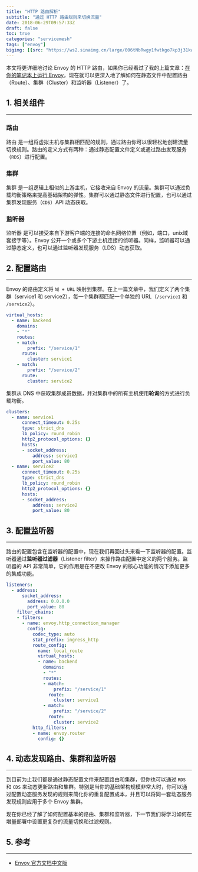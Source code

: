 ```yaml
---
title: "HTTP 路由解析"
subtitle: "通过 HTTP 路由规则来切换流量"
date: 2018-06-29T09:57:33Z
draft: false
toc: true
categories: "servicemesh"
tags: ["envoy"]
bigimg: [{src: "https://ws2.sinaimg.cn/large/006tNbRwgy1fwtkgo7kp3j31kw0d0750.jpg"}]
---
```


<!--more-->

本文将更详细地讨论 Envoy 的 HTTP 路由，如果你已经看过了我的上篇文章：[在你的笔记本上运行 Envoy](https://www.yangcs.net/posts/run-envoy-on-your-laptop/)，现在就可以更深入地了解如何在静态文件中配置路由（Route）、集群（Cluster）和监听器（Listener）了。

## <span id="inline-toc">1.</span> 相关组件

----

### 路由

<span id="inline-blue">路由</span> 是一组将虚拟主机与集群相匹配的规则，通过路由你可以很轻松地创建流量切换规则。路由的定义方式有两种：通过静态配置文件定义或通过路由发现服务（`RDS`）进行配置。

### 集群

<span id="inline-blue">集群</span> 是一组逻辑上相似的上游主机，它接收来自 Envoy 的流量。集群可以通过负载均衡策略来提高基础架构的弹性。集群可以通过静态文件进行配置，也可以通过集群发现服务（`CDS`）API 动态获取。

### 监听器

<span id="inline-blue">监听器</span> 是可以接受来自下游客户端的连接的命名网络位置（例如，端口，unix域套接字等）。Envoy 公开一个或多个下游主机连接的侦听器。同样，监听器可以通过静态定义，也可以通过监听器发现服务（LDS）动态获取。

## <span id="inline-toc">2.</span> 配置路由

----

Envoy 的路由定义将 `域 + URL` 映射到集群。在上一篇文章中，我们定义了两个集群（service1 和 service2），每一个集群都匹配一个单独的 URL（`/service1` 和 `/service2`）。

```yaml
virtual_hosts:
  - name: backend
    domains:
    - "*"
    routes:
    - match:
        prefix: "/service/1"
      route:
        cluster: service1
    - match:
        prefix: "/service/2"
      route:
        cluster: service2
```

集群从 DNS 中获取集群成员数据，并对集群中的所有主机使用**轮询**的方式进行负载均衡。

```yaml
clusters:
  - name: service1
      connect_timeout: 0.25s
      type: strict_dns
      lb_policy: round_robin
      http2_protocol_options: {}
      hosts:
      - socket_address:
          address: service1
          port_value: 80
  - name: service2
      connect_timeout: 0.25s
      type: strict_dns
      lb_policy: round_robin
      http2_protocol_options: {}
      hosts:
      - socket_address:
          address: service2
          port_value: 80
```

## <span id="inline-toc">3.</span> 配置监听器

----

路由的配置包含在监听器的配置中，现在我们再回过头来看一下监听器的配置。监听器通过**监听器过滤器**（Listener filter）来操作路由配置中定义的两个服务。监听器的 API 非常简单，它的作用是在不更改 Envoy 的核心功能的情况下添加更多的集成功能。

```yaml
listeners:
  - address:
      socket_address:
        address: 0.0.0.0
        port_value: 80
    filter_chains:
    - filters:
      - name: envoy.http_connection_manager
        config:
          codec_type: auto
          stat_prefix: ingress_http
          route_config:
            name: local_route
            virtual_hosts:
            - name: backend
              domains:
              - "*"
              routes:
              - match:
                  prefix: "/service/1"
                route:
                  cluster: service1
              - match:
                  prefix: "/service/2"
                route:
                  cluster: service2
          http_filters:
          - name: envoy.router
            config: {}
```

## <span id="inline-toc">4.</span> 动态发现路由、集群和监听器

----

到目前为止我们都是通过静态配置文件来配置路由和集群，但你也可以通过 `RDS` 和 `CDS` 来动态更新路由和集群。特别是当你的基础架构规模非常大时，你可以通过配置动态服务发现的规则来简化你的重复配置成本，并且可以将同一套动态服务发现规则应用于多个 Envoy 集群。

现在你已经了解了如何配置基本的路由、集群和监听器，下一节我们将学习如何在增量部署中设置更复杂的流量切换和过滤规则。

## <span id="inline-toc">5.</span> 参考

----

+ [Envoy 官方文档中文版](https://servicemesher.github.io/envoy/)



